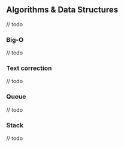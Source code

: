 ## Algorithms & Data Structures

// todo

### Big-O

// todo

### Text correction

// todo

### Queue

// todo

### Stack

// todo